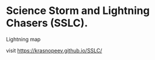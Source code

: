 # Science Storm and Lightning Chasers (SSLC).

Lightning map

visit https://krasnopeev.github.io/SSLC/
